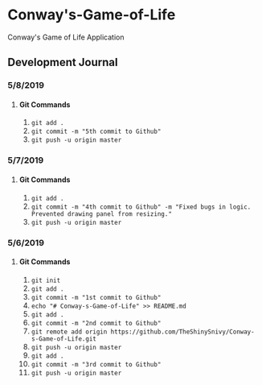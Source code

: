 # Conway's-Game-of-Life
Conway's Game of Life Application

## Development Journal
### 5/8/2019
1. #### Git Commands
    1. `git add .`
    2. `git commit -m "5th commit to Github"`
    3. `git push -u origin master`
### 5/7/2019
1. #### Git Commands
    1. `git add .`
    2. `git commit -m "4th commit to Github" -m "Fixed bugs in logic. Prevented drawing panel from resizing."`
    3. `git push -u origin master`
### 5/6/2019
1. #### Git Commands
    1. `git init`
    2. `git add .`
    3. `git commit -m "1st commit to Github"`
    4. `echo "# Conway-s-Game-of-Life" >> README.md`
    5. `git add .`
    6. `git commit -m "2nd commit to Github"`
    7. `git remote add origin https://github.com/TheShinySnivy/Conway-s-Game-of-Life.git`
    8. `git push -u origin master`
    9. `git add .`
    10. `git commit -m "3rd commit to Github"`
    11. `git push -u origin master`
